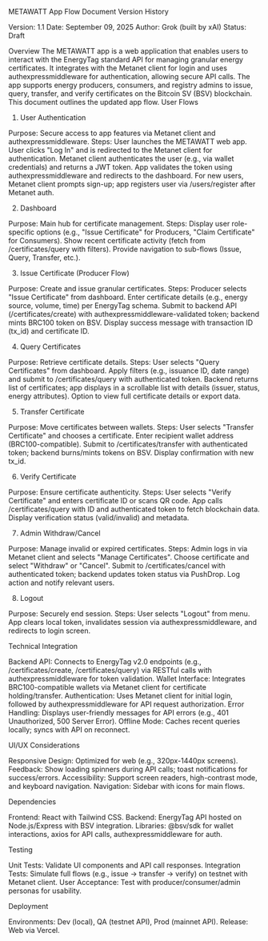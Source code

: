 METAWATT App Flow Document
Version History

Version: 1.1
Date: September 09, 2025
Author: Grok (built by xAI)
Status: Draft

Overview
The METAWATT app is a web application that enables users to interact with the EnergyTag standard API for managing granular energy certificates. It integrates with the Metanet client for login and uses authexpressmiddleware for authentication, allowing secure API calls. The app supports energy producers, consumers, and registry admins to issue, query, transfer, and verify certificates on the Bitcoin SV (BSV) blockchain. This document outlines the updated app flow.
User Flows
1. User Authentication

Purpose: Secure access to app features via Metanet client and authexpressmiddleware.
Steps:
User launches the METAWATT web app.
User clicks "Log In" and is redirected to the Metanet client for authentication.
Metanet client authenticates the user (e.g., via wallet credentials) and returns a JWT token.
App validates the token using authexpressmiddleware and redirects to the dashboard.
For new users, Metanet client prompts sign-up; app registers user via /users/register after Metanet auth.



2. Dashboard

Purpose: Main hub for certificate management.
Steps:
Display user role-specific options (e.g., "Issue Certificate" for Producers, "Claim Certificate" for Consumers).
Show recent certificate activity (fetch from /certificates/query with filters).
Provide navigation to sub-flows (Issue, Query, Transfer, etc.).



3. Issue Certificate (Producer Flow)

Purpose: Create and issue granular certificates.
Steps:
Producer selects "Issue Certificate" from dashboard.
Enter certificate details (e.g., energy source, volume, time) per EnergyTag schema.
Submit to backend API (/certificates/create) with authexpressmiddleware-validated token; backend mints BRC100 token on BSV.
Display success message with transaction ID (tx_id) and certificate ID.



4. Query Certificates

Purpose: Retrieve certificate details.
Steps:
User selects "Query Certificates" from dashboard.
Apply filters (e.g., issuance ID, date range) and submit to /certificates/query with authenticated token.
Backend returns list of certificates; app displays in a scrollable list with details (issuer, status, energy attributes).
Option to view full certificate details or export data.



5. Transfer Certificate

Purpose: Move certificates between wallets.
Steps:
User selects "Transfer Certificate" and chooses a certificate.
Enter recipient wallet address (BRC100-compatible).
Submit to /certificates/transfer with authenticated token; backend burns/mints tokens on BSV.
Display confirmation with new tx_id.



6. Verify Certificate

Purpose: Ensure certificate authenticity.
Steps:
User selects "Verify Certificate" and enters certificate ID or scans QR code.
App calls /certificates/query with ID and authenticated token to fetch blockchain data.
Display verification status (valid/invalid) and metadata.



7. Admin Withdraw/Cancel

Purpose: Manage invalid or expired certificates.
Steps:
Admin logs in via Metanet client and selects "Manage Certificates".
Choose certificate and select "Withdraw" or "Cancel".
Submit to /certificates/cancel with authenticated token; backend updates token status via PushDrop.
Log action and notify relevant users.



8. Logout

Purpose: Securely end session.
Steps:
User selects "Logout" from menu.
App clears local token, invalidates session via authexpressmiddleware, and redirects to login screen.



Technical Integration

Backend API: Connects to EnergyTag v2.0 endpoints (e.g., /certificates/create, /certificates/query) via RESTful calls with authexpressmiddleware for token validation.
Wallet Interface: Integrates BRC100-compatible wallets via Metanet client for certificate holding/transfer.
Authentication: Uses Metanet client for initial login, followed by authexpressmiddleware for API request authorization.
Error Handling: Displays user-friendly messages for API errors (e.g., 401 Unauthorized, 500 Server Error).
Offline Mode: Caches recent queries locally; syncs with API on reconnect.

UI/UX Considerations

Responsive Design: Optimized for web (e.g., 320px-1440px screens).
Feedback: Show loading spinners during API calls; toast notifications for success/errors.
Accessibility: Support screen readers, high-contrast mode, and keyboard navigation.
Navigation: Sidebar with icons for main flows.

Dependencies

Frontend: React with Tailwind CSS.
Backend: EnergyTag API hosted on Node.js/Express with BSV integration.
Libraries: @bsv/sdk for wallet interactions, axios for API calls, authexpressmiddleware for auth.

Testing

Unit Tests: Validate UI components and API call responses.
Integration Tests: Simulate full flows (e.g., issue → transfer → verify) on testnet with Metanet client.
User Acceptance: Test with producer/consumer/admin personas for usability.

Deployment

Environments: Dev (local), QA (testnet API), Prod (mainnet API).
Release: Web via Vercel.
